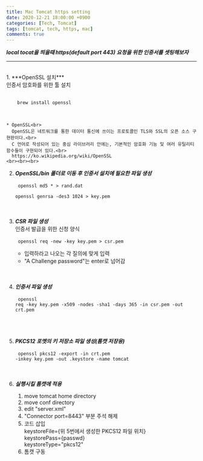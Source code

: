 ```yaml
---
title: Mac Tomcat https setting
date: 2020-12-21 18:00:00 +0900
categories: [Tech, Tomcat]
tags: [tomcat, tech, https, mac]
comments: true
---
```


***local tocat을 띄을때 https(default port 443) 요청을 위한 인증서를 셋팅해보자***

---
<br>
1.  ***OpenSSL 설치***<br>
    인증서 암호화를 위한 툴 설치<br><br>
    <code>
    brew install openssl
    </code><br><br>

    * OpenSSL<br>
      OpenSSL은 네트워크를 통한 데이터 통신에 쓰이는 프로토콜인 TLS와 SSL의 오픈 소스 구현판이다.<br> 
      C 언어로 작성되어 있는 중심 라이브러리 안에는, 기본적인 암호화 기능 및 여러 유틸리티 함수들이 구현되어 있다.<br>
      https://ko.wikipedia.org/wiki/OpenSSL
    <br><br><br>
      
2.  ***OpenSSL/bin 폴더로 이동 후 인증서 설치에 필요한 파일 생성***<br><br>
    <code>
    openssl md5 * > rand.dat<br>
    openssl genrsa -des3 1024 > key.pem
    </code><br><br><br>
    
3.  ***CSR 파일 생성***<br>
    인증서 발급을 위한 신청 양식<br><br>
    <code>
    openssl req -new -key key.pem > csr.pem
    </code>
    * 입력하라고 나오는 각 질의에 맞게 입력<br>
    * "A Challenge password"는 enter로 넘어감<br><br><br>

4.  ***인증서 파일 생성***<br><br>
    <code>
    openssl req -key key.pem -x509 -nodes -sha1 -days 365 -in csr.pem -out crt.pem
    </code><br><br><br>
        
5.  ***PKCS12 포멧의 키 저장소 파일 생성(톰캣 저장용)***<br><br>
    <code>
    openssl pkcs12 -export -in crt.pem -inkey key.pem -out .keystore -name tomcat
    </code><br><br><br>
    
6.  ***실행시킬 톰캣에 적용***
    1. move tomcat home directory
    2. move conf directory
    3. edit "server.xml"
    4. "Connector port=8443" 부분 주석 해제
    5. 코드 삽입 <br>
       keystoreFile={위 5번에서 생성한 PKCS12 파일 위치}<br>
       keystorePass={passwd}<br>
       keystoreType="pkcs12"
    6. 톰캣 구동
